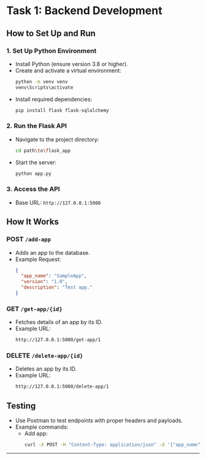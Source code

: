 # Task 1: Backend Development

## How to Set Up and Run

### 1. Set Up Python Environment
- Install Python (ensure version 3.8 or higher).
- Create and activate a virtual environment:
  ```bash
  python -m venv venv
  venv\Scripts\activate
  ```
- Install required dependencies:
  ```bash
  pip install flask flask-sqlalchemy
  ```

### 2. Run the Flask API
- Navigate to the project directory:
  ```bash
  cd path\to\flask_app
  ```
- Start the server:
  ```bash
  python app.py
  ```

### 3. Access the API
- Base URL: `http://127.0.0.1:5000`

## How It Works

### POST `/add-app`
- Adds an app to the database.
- Example Request:
  ```json
  {
    "app_name": "SampleApp",
    "version": "1.0",
    "description": "Test app."
  }
  ```

### GET `/get-app/{id}`
- Fetches details of an app by its ID.
- Example URL:
  ```bash
  http://127.0.0.1:5000/get-app/1
  ```

### DELETE `/delete-app/{id}`
- Deletes an app by its ID.
- Example URL:
  ```bash
  http://127.0.0.1:5000/delete-app/1
  ```

## Testing
- Use Postman to test endpoints with proper headers and payloads.
- Example commands:
  - Add app:
    ```bash
    curl -X POST -H "Content-Type: application/json" -d '{"app_name":"SampleApp","version":"1.0","description":"Test app"}' http://127.0.0.1:5000/add-app
    ```

---